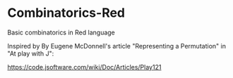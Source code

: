 # Combinatorics-Red
Basic combinatorics in Red language

Inspired by By Eugene McDonnell's article "Representing a Permutation" in  "At play with J":

https://code.jsoftware.com/wiki/Doc/Articles/Play121
